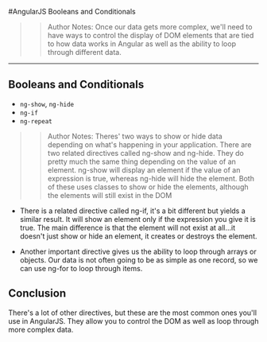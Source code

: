 <!-- .slide: data-state="title" -->
#AngularJS
Booleans and Conditionals

> > Author Notes:
Once our data gets more complex, we'll need to have ways to control the display of DOM elements that are tied to how data works in Angular as well as the ability to loop through different data.

---

## Booleans and Conditionals

- `ng-show`, `ng-hide`
- `ng-if`
- `ng-repeat`

> > Author Notes:
Theres' two ways to show or hide data depending on what's happening in your application. There are two related directives called ng-show and ng-hide. They do pretty much the same thing depending on the value of an element. ng-show will display an element if the value of an expression is true, whereas ng-hide will hide the element. Both of these uses classes to show or hide the elements, although the elements will still exist in the DOM

- There is a related directive called ng-if, it's a bit different but yields a similar result. It will show an element only if the expression you give it is true. The main difference is that the element will not exist at all...it doesn't just show or hide an element, it creates or destroys the element.

- Another important directive gives us the ability to loop through arrays or objects. Our data is not often going to be as simple as one record, so we can use ng-for to loop through items.


## Conclusion
There's a lot of other directives, but these are the most common ones you'll use in AngularJS. They allow you to control the DOM as well as loop through more complex data.
